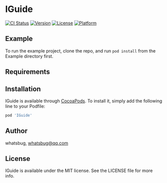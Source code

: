 # IGuide

[![CI Status](https://img.shields.io/travis/whatsbug/IGuide.svg?style=flat)](https://travis-ci.org/whatsbug/IGuide)
[![Version](https://img.shields.io/cocoapods/v/IGuide.svg?style=flat)](https://cocoapods.org/pods/IGuide)
[![License](https://img.shields.io/cocoapods/l/IGuide.svg?style=flat)](https://cocoapods.org/pods/IGuide)
[![Platform](https://img.shields.io/cocoapods/p/IGuide.svg?style=flat)](https://cocoapods.org/pods/IGuide)

## Example

To run the example project, clone the repo, and run `pod install` from the Example directory first.

## Requirements

## Installation

IGuide is available through [CocoaPods](https://cocoapods.org). To install
it, simply add the following line to your Podfile:

```ruby
pod 'IGuide'
```

## Author

whatsbug, whatsbug@qq.com

## License

IGuide is available under the MIT license. See the LICENSE file for more info.
